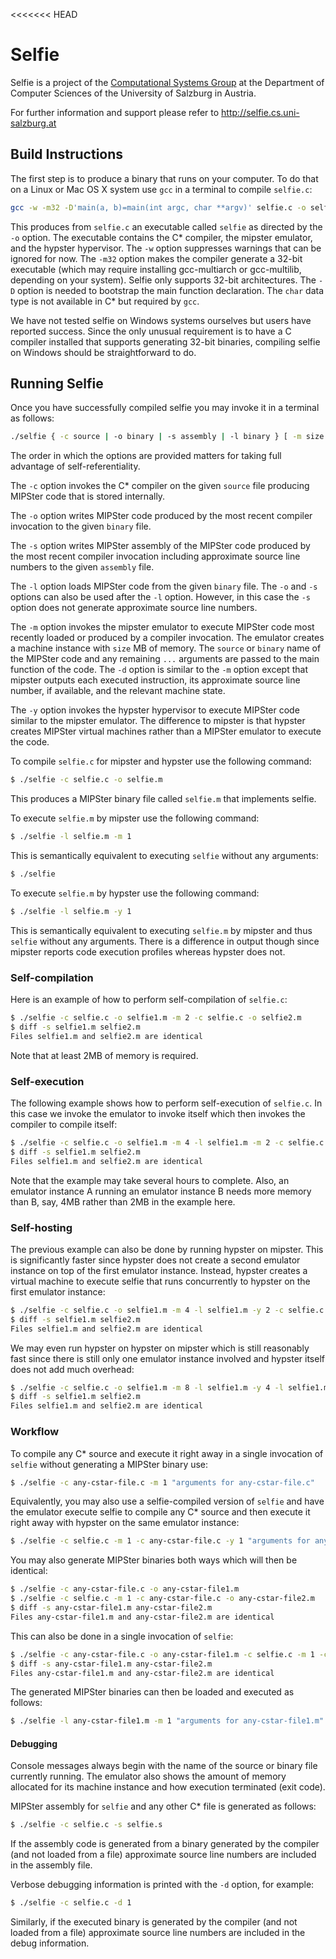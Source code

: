 <<<<<<< HEAD
# Selfie

Selfie is a project of the [Computational Systems Group](http://www.cs.uni-salzburg.at/~ck) at the Department of Computer Sciences of the University of Salzburg in Austria.

For further information and support please refer to http://selfie.cs.uni-salzburg.at

## Build Instructions

The first step is to produce a binary that runs on your computer. To do that on a Linux or Mac OS X system use `gcc` in a terminal to compile `selfie.c`:

```bash
gcc -w -m32 -D'main(a, b)=main(int argc, char **argv)' selfie.c -o selfie
```

This produces from `selfie.c` an executable called `selfie` as directed by the `-o` option. The executable contains the C\* compiler, the mipster emulator, and the hypster hypervisor. The `-w` option suppresses warnings that can be ignored for now. The `-m32` option makes the compiler generate a 32-bit executable (which may require installing gcc-multiarch or gcc-multilib, depending on your system). Selfie only supports 32-bit architectures. The `-D` option is needed to bootstrap the main function declaration. The `char` data type is not available in C\* but required by `gcc`.

We have not tested selfie on Windows systems ourselves but users have reported success. Since the only unusual requirement is to have a C compiler installed that supports generating 32-bit binaries, compiling selfie on Windows should be straightforward to do.

## Running Selfie

Once you have successfully compiled selfie you may invoke it in a terminal as follows:

```bash
./selfie { -c source | -o binary | -s assembly | -l binary } [ -m size ... | -d size ... | -y size ... ]
```

The order in which the options are provided matters for taking full advantage of self-referentiality.

The `-c` option invokes the C\* compiler on the given `source` file producing MIPSter code that is stored internally.

The `-o` option writes MIPSter code produced by the most recent compiler invocation to the given `binary` file.

The `-s` option writes MIPSter assembly of the MIPSter code produced by the most recent compiler invocation including approximate source line numbers to the given `assembly` file.

The `-l` option loads MIPSter code from the given `binary` file. The `-o` and `-s` options can also be used after the `-l` option. However, in this case the `-s` option does not generate approximate source line numbers.

The `-m` option invokes the mipster emulator to execute MIPSter code most recently loaded or produced by a compiler invocation. The emulator creates a machine instance with `size` MB of memory. The `source` or `binary` name of the MIPSter code and any remaining `...` arguments are passed to the main function of the code. The `-d` option is similar to the `-m` option except that mipster outputs each executed instruction, its approximate source line number, if available, and the relevant machine state.

The `-y` option invokes the hypster hypervisor to execute MIPSter code similar to the mipster emulator. The difference to mipster is that hypster creates MIPSter virtual machines rather than a MIPSter emulator to execute the code.

To compile `selfie.c` for mipster and hypster use the following command:

```bash
$ ./selfie -c selfie.c -o selfie.m
```

This produces a MIPSter binary file called `selfie.m` that implements selfie.

To execute `selfie.m` by mipster use the following command:

```bash
$ ./selfie -l selfie.m -m 1
```

This is semantically equivalent to executing `selfie` without any arguments:

```bash
$ ./selfie
```

To execute `selfie.m` by hypster use the following command:

```bash
$ ./selfie -l selfie.m -y 1
```

This is semantically equivalent to executing `selfie.m` by mipster and thus `selfie` without any arguments. There is a difference in output though since mipster reports code execution profiles whereas hypster does not.

### Self-compilation

Here is an example of how to perform self-compilation of `selfie.c`:

```bash
$ ./selfie -c selfie.c -o selfie1.m -m 2 -c selfie.c -o selfie2.m
$ diff -s selfie1.m selfie2.m
Files selfie1.m and selfie2.m are identical
```

Note that at least 2MB of memory is required.

### Self-execution

The following example shows how to perform self-execution of `selfie.c`. In this case we invoke the emulator to invoke itself which then invokes the compiler to compile itself:

```bash
$ ./selfie -c selfie.c -o selfie1.m -m 4 -l selfie1.m -m 2 -c selfie.c -o selfie2.m
$ diff -s selfie1.m selfie2.m
Files selfie1.m and selfie2.m are identical
```

Note that the example may take several hours to complete. Also, an emulator instance A running an emulator instance B needs more memory than B, say, 4MB rather than 2MB in the example here.

### Self-hosting

The previous example can also be done by running hypster on mipster. This is significantly faster since hypster does not create a second emulator instance on top of the first emulator instance. Instead, hypster creates a virtual machine to execute selfie that runs concurrently to hypster on the first emulator instance:

```bash
$ ./selfie -c selfie.c -o selfie1.m -m 4 -l selfie1.m -y 2 -c selfie.c -o selfie2.m
$ diff -s selfie1.m selfie2.m
Files selfie1.m and selfie2.m are identical
```

We may even run hypster on hypster on mipster which is still reasonably fast since there is still only one emulator instance involved and hypster itself does not add much overhead:

```bash
$ ./selfie -c selfie.c -o selfie1.m -m 8 -l selfie1.m -y 4 -l selfie1.m -y 2 -c selfie.c -o selfie2.m
$ diff -s selfie1.m selfie2.m
Files selfie1.m and selfie2.m are identical
```

### Workflow

To compile any C\* source and execute it right away in a single invocation of `selfie` without generating a MIPSter binary use:

```bash
$ ./selfie -c any-cstar-file.c -m 1 "arguments for any-cstar-file.c"
```

Equivalently, you may also use a selfie-compiled version of `selfie` and have the emulator execute selfie to compile any C\* source and then execute it right away with hypster on the same emulator instance:

```bash
$ ./selfie -c selfie.c -m 1 -c any-cstar-file.c -y 1 "arguments for any-cstar-file.c"
```

You may also generate MIPSter binaries both ways which will then be identical:

```bash
$ ./selfie -c any-cstar-file.c -o any-cstar-file1.m
$ ./selfie -c selfie.c -m 1 -c any-cstar-file.c -o any-cstar-file2.m
$ diff -s any-cstar-file1.m any-cstar-file2.m
Files any-cstar-file1.m and any-cstar-file2.m are identical
```

This can also be done in a single invocation of `selfie`:

```bash
$ ./selfie -c any-cstar-file.c -o any-cstar-file1.m -c selfie.c -m 1 -c any-cstar-file.c -o any-cstar-file2.m
$ diff -s any-cstar-file1.m any-cstar-file2.m
Files any-cstar-file1.m and any-cstar-file2.m are identical
```

The generated MIPSter binaries can then be loaded and executed as follows:

```bash
$ ./selfie -l any-cstar-file1.m -m 1 "arguments for any-cstar-file1.m"
```

#### Debugging

Console messages always begin with the name of the source or binary file currently running. The emulator also shows the amount of memory allocated for its machine instance and how execution terminated (exit code).

MIPSter assembly for `selfie` and any other C\* file is generated as follows:

```bash
$ ./selfie -c selfie.c -s selfie.s
```

If the assembly code is generated from a binary generated by the compiler (and not loaded from a file) approximate source line numbers are included in the assembly file.

Verbose debugging information is printed with the `-d` option, for example:

```bash
$ ./selfie -c selfie.c -d 1
```

Similarly, if the executed binary is generated by the compiler (and not loaded from a file) approximate source line numbers are included in the debug information.

